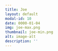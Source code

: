 ```yaml
---
title: Joe
layout: default
modal-id: 10
date: 0000-01-04
img: joe-max.png
thumbnail: joe-min.png
alt: image-alt
description: ''
---
```


